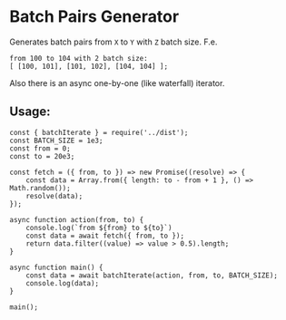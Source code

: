 # Batch Pairs Generator
Generates batch pairs from `X` to `Y` with `Z` batch size. F.e.
```
from 100 to 104 with 2 batch size:
[ [100, 101], [101, 102], [104, 104] ];
```
Also there is an async one-by-one (like waterfall) iterator.
## Usage:
```
const { batchIterate } = require('../dist');
const BATCH_SIZE = 1e3;
const from = 0;
const to = 20e3;

const fetch = ({ from, to }) => new Promise((resolve) => {
    const data = Array.from({ length: to - from + 1 }, () => Math.random());
    resolve(data);
});

async function action(from, to) {
    console.log(`from ${from} to ${to}`)
    const data = await fetch({ from, to });
    return data.filter((value) => value > 0.5).length;
}

async function main() {
    const data = await batchIterate(action, from, to, BATCH_SIZE);
    console.log(data);
}

main();
```

